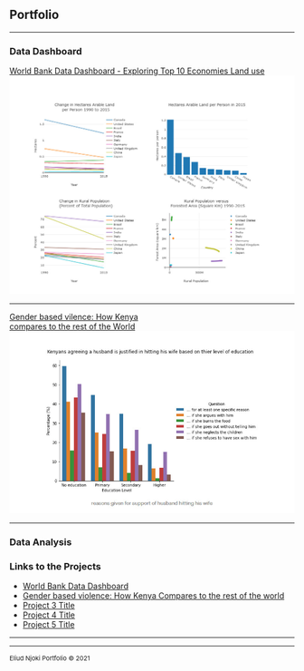 ## Portfolio

---

### Data Dashboard

[World Bank Data Dashboard - Exploring Top 10 Economies Land use](/https://udacity-worldbank-dboard034x.herokuapp.com)
<img src="images/worldbank.jpeg?raw=true"/>


---
[Gender based vilence: How Kenya <br> compares to the rest of the World](https://medium.com/analytics-vidhya/gender-based-violence-how-kenya-compares-with-the-rest-of-the-world-12cf08118d50/)
<img src="images/gender.jpeg?raw=true"/>

---

### Data Analysis


### Links to the Projects

- [World Bank Data Dashboard](https://udacity-worldbank-dboard034x.herokuapp.com/)
- [Gender based violence: How Kenya Compares to the rest of the world](https://medium.com/analytics-vidhya/gender-based-violence-how-kenya-compares-with-the-rest-of-the-world-12cf08118d50/)
- [Project 3 Title](http://example.com/)
- [Project 4 Title](http://example.com/)
- [Project 5 Title](http://example.com/)

---




---
<p style="font-size:11px">Eliud Njoki Portfolio &#169; 2021 <a href="#"></a></p>
<!-- Remove above link if you don't want to attibute -->
